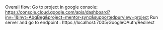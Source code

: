 Overall flow:
Go to project in google console: https://console.cloud.google.com/apis/dashboard?inv=1&invt=AbqBeg&project=mentor-sync&supportedpurview=project
Run server and go to endpoint : https://localhost:7005/GoogleOAuth/Redirect